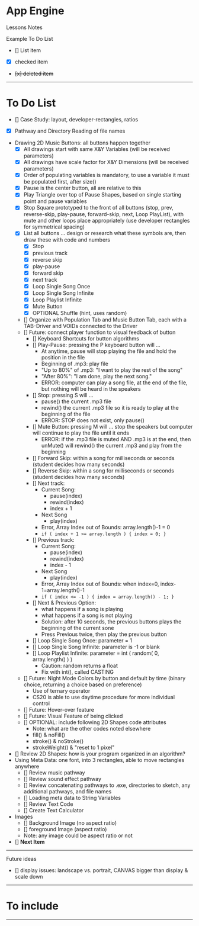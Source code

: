 # App Engine
Lessons Notes

Example To Do List
- [] List item
- [x] checked item
- <del> [x] deleted item </del>

---

# To Do List
- [] Case Study: layout, developer-rectangles, ratios
- [x] Pathway and Directory Reading of file names
- Drawing 2D Music Buttons: all buttons happen together
  - [x] All drawings start with same X&Y Variables (will be received parameters)
  - [x] All drawings have scale factor for X&Y Dimensions (will be received parameters)
  - [x] Order of populating variables is mandatory, to use a variable it must be populated first, after size()
  - [x] Pause is the center button, all are relative to this
  - [x] Play Triangle over top of Pause Shapes, based on single starting point and pause variables
  - [x] Stop Square prototyped to the front of all buttons (stop, prev, reverse-skip, play-pause, forward-skip, next, Loop PlayList), with mute and other loops place appropriately (use developer rectangles for symmetrical spacing)
  - [x] List all buttons ... design or research what these symbols are, then draw these with code and numbers
    - [x] Stop
    - [x] previous track
    - [x] reverse skip
    - [x] play-pause
    - [x] forward skip
    - [x] next track
    - [x] Loop Single Song Once
    - [x] Loop Single Song Infinite
    - [x] Loop Playlist Infinite
    - [x] Mute Button
    - [x] OPTIONAL Shuffle (hint, uses random)
  - [] Organize with Population Tab and Music Button Tab, each with a TAB-Driver and VOIDs connected to the Driver
  - [] Future: connect player function to visual feedback of button
    - [] Keyboard Shortcuts for button algorithms
    - [] Play-Pause: pressing the P keyboard button will ...
      - At anytime, pause will stop playing the file and hold the position in the file
      - Beginning of .mp3: play file
      - "Up to 80%" of .mp3: "I want to play the rest of the song"
      - "After 80%": "I am done, play the next song."
      - ERROR: computer can play a song file, at the end of the file, but nothing will be heard in the speakers
    - [] Stop: pressing S will ...
      - pause() the current .mp3 file
      - rewind() the current .mp3 file so it is ready to play at the beginning of the file
      - ERROR: STOP does not exist, only pause()
    - [] Mute Button: pressing M will ... stop the speakers but computer will continue to play the file until it ends
      - ERROR: if the .mp3 file is muted AND .mp3 is at the end, then unMute() will rewind() the current .mp3 and play from the beginning
    - [] Forward Skip: within a song for milliseconds or seconds (student decides how many seconds)
    - [] Reverse Skip: within a song for milliseconds or seconds (student decides how many seconds)
    - [] Next track:
      - Current Song:
        - pause(index)
        - rewind(index)
        - index + 1
      - Next Song
        - play(index)
      - Error, Array Index out of Bounds: array.length()-1 = 0
      - ```if ( index + 1 >= array.length ) { index = 0; }```
    - [] Previous track:
      - Current Song:
        - pause(index)
        - rewind(index)
        - index - 1
      - Next Song
        - play(index)
      - Error, Array Index out of Bounds: when index=0, index-1=array.length()-1
      - ```if ( index <= -1 ) { index = array.length() - 1; }```
    - [] Next & Previous Option:
      - what happens if a song is playing
      - what happens if a song is not playing
      - Solution: after 10 seconds, the previous buttons plays the beginning of the current sone
      - Press Previous twice, then play the previous button
    - [] Loop Single Song Once: parameter = 1
    - [] Loop Single Song Infinite: parameter is -1 or blank
    - [] Loop Playlist Infinite: parameter = int ( random( 0, array.length() ) )
      - Caution: random returns a float
      - Fix with int(), called CASTING
  - [] Future: Night Mode Colors by button and default by time (binary choice, returning a choice based on preference)
    - Use of ternary operator
    - CS20 is able to use daytime procedure for more individual control
  - [] Future: Hover-over feature
  - [] Future: Visual Feature of being clicked
  - [] OPTIONAL: include following 2D Shapes code attributes
    - Note: what are the other codes noted elsewhere
    - fill() & noFill()
    - stroke() & noStroke()
    - strokeWeight() & "reset to 1 pixel"
- [] Review 2D Shapes: how is your program organized in an algorithm?
- Using Meta Data: one font, into 3 rectangles, able to move rectangles anywhere
  - [] Review music pathway
  - [] Review sound effect pathway
  - [] Review concatenating pathways to .exe, directories to sketch, any additional pathways, and file names
  - [] Loading meta data to String Variables
  - [] Review Text Code
  - [] Create Text Calculator
- Images
  - [] Background Image (no aspect ratio)
  - [] foreground Image (aspect ratio)
  - Note: any image could be aspect ratio or not
- [] **Next Item**

---

Future ideas
- [] display issues: landscape vs. portrait, CANVAS bigger than display & scale down

---

# To include

---
